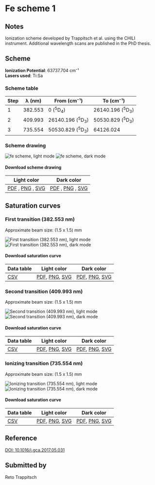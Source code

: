 # Fe scheme 1

## Notes

Ionization scheme developed by Trappitsch et al. using the CHILI instrument. Additional wavelength scans are published in the PhD thesis.



## Scheme

**Ionization Potential**: 63737.704 cm⁻¹  
**Lasers used**: Ti:Sa

### Scheme table

| Step | λ (nm)  |        From (cm⁻¹)        |         To (cm⁻¹)         |
| ---- | ------- | ------------------------- | ------------------------- |
| 1    | 382.553 | 0 ($^{5}$D$_{4}$)         | 26140.196 ($^{5}$D$_{3}$) |
| 2    | 409.993 | 26140.196 ($^{5}$D$_{3}$) | 50530.829 ($^{5}$D$_{3}$) |
| 3    | 735.554 | 50530.829 ($^{5}$D$_{3}$) | 64126.024                 |


### Scheme drawing

![fe scheme, light mode](fe-001/fe-001-light.png#only-light)
![fe scheme, dark mode](fe-001/fe-001-dark-web.png#only-dark)

#### Download scheme drawing

|                                            Light color                                            |                                           Dark color                                           |
| ------------------------------------------------------------------------------------------------- | ---------------------------------------------------------------------------------------------- |
| [PDF](fe-001/fe-001-light.pdf) , [PNG](fe-001/fe-001-light.png) , [SVG](fe-001/fe-001-light.svg)  | [PDF](fe-001/fe-001-dark.pdf) , [PNG](fe-001/fe-001-dark.png) , [SVG](fe-001/fe-001-dark.svg)  |


## Saturation curves

### First transition (382.553 nm)

Approximate beam size: (1.5 x 1.5) mm

![First transition (382.553 nm), light mode](fe-001/sat-0-light.png#only-light)
![First transition (382.553 nm), dark mode](fe-001/sat-0-dark-web.png#only-dark)


#### Download saturation curve

|             Data table             |                                         Light color                                         |                                        Dark color                                        |
| ---------------------------------- | ------------------------------------------------------------------------------------------- | ---------------------------------------------------------------------------------------- |
| [CSV](fe-001/sat-0-data-table.csv) | [PDF](fe-001/sat-0-light.pdf), [PNG](fe-001/sat-0-light.png), [SVG](fe-001/sat-0-light.svg) | [PDF](fe-001/sat-0-dark.pdf), [PNG](fe-001/sat-0-dark.png), [SVG](fe-001/sat-0-dark.svg) |


### Second transition (409.993 nm)

Approximate beam size: (1.5 x 1.5) mm

![Second transition (409.993 nm), light mode](fe-001/sat-1-light.png#only-light)
![Second transition (409.993 nm), dark mode](fe-001/sat-1-dark-web.png#only-dark)


#### Download saturation curve

|             Data table             |                                         Light color                                         |                                        Dark color                                        |
| ---------------------------------- | ------------------------------------------------------------------------------------------- | ---------------------------------------------------------------------------------------- |
| [CSV](fe-001/sat-1-data-table.csv) | [PDF](fe-001/sat-1-light.pdf), [PNG](fe-001/sat-1-light.png), [SVG](fe-001/sat-1-light.svg) | [PDF](fe-001/sat-1-dark.pdf), [PNG](fe-001/sat-1-dark.png), [SVG](fe-001/sat-1-dark.svg) |


### Ionizing transition (735.554 nm)

Approximate beam size: (1.5 x 1.5) mm

![Ionizing transition (735.554 nm), light mode](fe-001/sat-2-light.png#only-light)
![Ionizing transition (735.554 nm), dark mode](fe-001/sat-2-dark-web.png#only-dark)


#### Download saturation curve

|             Data table             |                                         Light color                                         |                                        Dark color                                        |
| ---------------------------------- | ------------------------------------------------------------------------------------------- | ---------------------------------------------------------------------------------------- |
| [CSV](fe-001/sat-2-data-table.csv) | [PDF](fe-001/sat-2-light.pdf), [PNG](fe-001/sat-2-light.png), [SVG](fe-001/sat-2-light.svg) | [PDF](fe-001/sat-2-dark.pdf), [PNG](fe-001/sat-2-dark.png), [SVG](fe-001/sat-2-dark.svg) |




## Reference

[DOI: 10.1016/j.gca.2017.05.031](https://doi.org/10.1016/j.gca.2017.05.031)



## Submitted by

Reto Trappitsch

